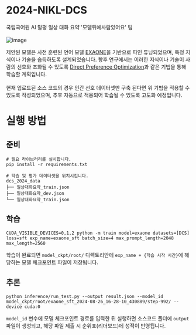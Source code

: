 # 2024-NIKL-DCS
국립국어원 AI 말평 일상 대화 요약 '모델뒤에사람있어요' 팀 <br><br>
![image](https://github.com/user-attachments/assets/e8b65f98-bd8a-4bcf-81d9-549e19cee408)

제안된 모델은 사전 훈련된 언어 모델 [EXAONE](https://huggingface.co/LGAI-EXAONE/EXAONE-3.0-7.8B-Instruct)을 기반으로 파인 튜닝되었으며, 특정 지식이나 기술을 습득하도록 설계되었습니다.
향후 연구에서는 이러한 지식이나 기술이 사람의 선호와 조화될 수 있도록 [Direct Preference Optimization](https://arxiv.org/abs/2305.18290)과 같은 기법을 통해 학습할 계획입니다.<br><br>
현재 업로드된 소스 코드의 경우 인간 선호 데이터셋만 구축 된다면 위 기법을 적용할 수 있도록 작성되었으며, 추후 자동으로 적용되어 학습될 수 있도록 고도화 예정입니다.

# 실행 방법
## 준비
```
# 필요 라이브러리를 설치합니다.
pip install -r requirements.txt
```
```
# 학습 및 평가 데이터셋을 위치시킵니다.
dcs_2024_data
├── 일상대화요약_train.json
├── 일상대화요약_dev.json
└── 일상대화요약_train.json
```
## 학습
```
CUDA_VISIBLE_DEVICES=0,1,2 python -m train model=exaone datasets=[DCS] loss=sft exp_name=exaone_sft batch_size=4 max_prompt_length=2048 max_length=2560
```
학습이 완료되면 `model_ckpt/root/` 디렉토리안에 `exp_name + {학습 시작 시간}`에 해당하는 모델 체크포인트 파일이 저장됩니다.
## 추론
```
python inference/run_test.py --output result.json --model_id model_ckpt/root/exaone_sft_2024-08-26_16-28-10_430889/step-992/ --device cuda:0
```
`model_id` 변수에 모델 체크포인트 경로를 입력한 뒤 실행하면 소스코드 폴더에 `output` 파일이 생성되고, 해당 파일 제출 시 순위표(리더보드)에 성적이 반영됩니다.
